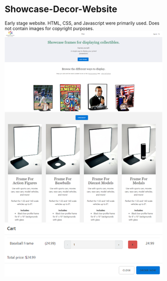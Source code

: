 # Showcase-Decor-Website
Early stage website. HTML, CSS, and Javascript were primarily used. 
Does not contain images for copyright purposes.
![](images/showcase.PNG)
![](images/showcase2.PNG)
![](images/showcase3.PNG)

